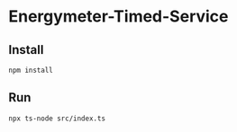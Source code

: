 # Energymeter-Timed-Service 

## Install
```
npm install
```

## Run
```
npx ts-node src/index.ts
```